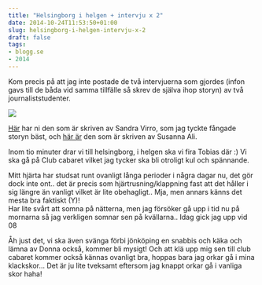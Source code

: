 ```yaml
---
title: "Helsingborg i helgen + intervju x 2"
date: 2014-10-24T11:53:50+01:00
slug: helsingborg-i-helgen-intervju-x-2
draft: false
tags:
- blogg.se
- 2014
---
```

Kom precis på att jag inte postade de två intervjuerna som gjordes (infon gavs till de båda vid samma tillfälle så skrev de själva ihop storyn) av två journaliststudenter.

![](/assets/images/blogg.se/mill_544a20032a6b22af1c39ed0b.jpg)

  
[Här](http://bonasignalen.bona.nu/2014/10/10/ekonomin-oroade-hjartsjuka-camilla-mest/) har ni den som är skriven av Sandra Virro, som jag tyckte fångade storyn bäst, och [här är](http://bonasignalen.bona.nu/2014/10/10/svagt-hjarta-ekonomisk-oro-stress/) den som är skriven av Susanna Ali.

Inom tio minuter drar vi till helsingborg, i helgen ska vi fira Tobias där :) Vi ska gå på Club cabaret vilket jag tycker ska bli otroligt kul och spännande.

Mitt hjärta har studsat runt ovanligt långa perioder i några dagar nu, det gör dock inte ont.. det är precis som hjärtrusning/klappning fast att det håller i sig längre än vanligt vilket är lite obehagligt.. Mja, men annars känns det mesta bra faktiskt (Y)!  
Har lite svårt att somna på nätterna, men jag försöker gå upp i tid nu på mornarna så jag verkligen somnar sen på kvällarna.. Idag gick jag upp vid 08  
  

Åh just det, vi ska även svänga förbi jönköping en snabbis och käka och lämna av Donna också, kommer bli mysigt! Och att klä upp mig sen till club cabaret kommer också kännas ovanligt bra, hoppas bara jag orkar gå i mina klackskor... Det är ju lite tveksamt eftersom jag knappt orkar gå i vanliga skor haha!